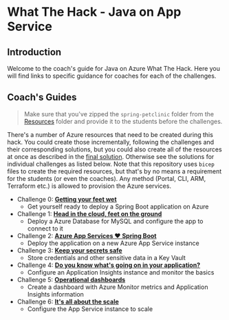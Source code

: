 # What The Hack - Java on App Service

## Introduction

Welcome to the coach's guide for Java on Azure What The Hack. Here you will find links to specific guidance for coaches for each of the challenges.

## Coach's Guides

> Make sure that you've zipped the `spring-petclinic` folder from the [Resources](../Student/Resources) folder and provide it to the students before the challenges.

There's a number of Azure resources that need to be created during this hack. You could create those incrementally, following the challenges and their corresponding solutions, but you could also create all of the resources at once as described in the [final solution](solution-all.md). Otherwise see the solutions for individual challenges as listed below. Note that this repository uses `bicep` files to create the required resources, but that's by no means a requirement for the students (or even the coaches). Any method (Portal, CLI, ARM, Terraform etc.) is allowed to provision the Azure services.

- Challenge 0: **[Getting your feet wet](solution-00.md)**
  - Get yourself ready to deploy a Spring Boot application on Azure
- Challenge 1: **[Head in the cloud, feet on the ground](solution-01.md)**
  - Deploy a Azure Database for MySQL and configure the app to connect to it
- Challenge 2: **[Azure App Services :heart: Spring Boot](solution-02.md)**
  - Deploy the application on a new Azure App Service instance
- Challenge 3: **[Keep your secrets safe](solution-03.md)**
  - Store credentials and other sensitive data in a Key Vault
- Challenge 4: **[Do you know what's going on in your application?](solution-04.md)**
  - Configure an Application Insights instance and monitor the basics
- Challenge 5: **[Operational dashboards](solution-05.md)**
  - Create a dashboard with Azure Monitor metrics and Application Insights information
- Challenge 6: **[It's all about the scale](solution-06.md)**
  - Configure the App Service instance to scale
